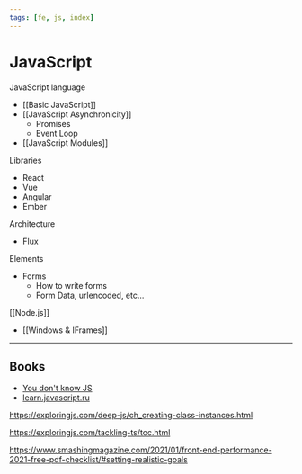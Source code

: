```yaml
---
tags: [fe, js, index]
---
```


# JavaScript

JavaScript language

- [[Basic JavaScript]]
- [[JavaScript Asynchronicity]]
	- Promises
	- Event Loop
- [[JavaScript Modules]]

Libraries

- React
- Vue
- Angular
- Ember

Architecture

- Flux

Elements

- Forms
	- How to write forms
	- Form Data, urlencoded, etc...


[[Node.js]]

<!-- 


[[Front-end performance checklist]]
[[CSS Shorthands]]

[[Next]]


[[Node project cheatsheet]]



## Node

- Streams

- [[JavaScript Arrays|Arrays]]
- [[JavaScript Functions|Functions]]
- [[JavaScript Asynchronicity|Asynchronicity]]

Map, Set, WeakMap, WeakSet 
[[JavaScript Functions|Functions]] 

- [[How browser works]]

* Asyncronicity

## [[JavaScript Modules|Modules]]

## Node

- [[Streams (Node)]]

## Performance

## Visualization

- [Seeing circles, sines, and signals](https://jackschaedler.github.io/circles-sines-signals/index.html)
- http://rokotyan.com/dataviz/
- https://bl.ocks.org/
- https://c82.net/
- https://bost.ocks.org/mike/algorithms/
-->

<!--

## Browser

### Repaint

- https://gist.github.com/paulirish/5d52fb081b3570c81e3a
-->

<!--- [The Nature of Code](https://natureofcode.com)-->

<!--
https://itnext.io/make-services-a-natural-prt-of-redux-architecture-8a78b6a4b961

https://redux.js.org/introduction/learning-resources

### Преимущества

- **Unidirectional data flow**
- **Separation of concerns**
- **Declarative programming**
- [[React]]

## Redux
- [Docs](https://redux.js.org/)
- [Style Guide](https://redux.js.org/style-guide/style-guide#introduction)
https://github.com/markerikson/react-redux-links/blob/master/basic-concepts.md
https://dev.to/davidkpiano/redux-is-half-of-a-pattern-1-2-1hd7

https://frontendmasters.com/books/front-end-handbook/2019/#1

https://exploringjs.com/impatient-js/toc.html
https://exploringjs.com/deep-js/toc.html

https://web.archive.org/web/20181215200026/http://apress.jensimmons.com/v5/pro-html5-programming/ch0.html

https://github.com/getify/Functional-Light-JS

http://largescalejs.ru/

https://github.com/MostlyAdequate/mostly-adequate-guide
http://thenodeway.io/introduction/#build-small-single-purpose-modules

https://nikhilm.github.io/uvbook/
http://book.mixu.net/node/
https://nodejs.org/en/docs/

https://www.keithcirkel.co.uk/metaprogramming-in-es6-symbols/

---
### Links
* [Ecmascript Language Types](https://www.ecma-international.org/ecma-262/6.0/#sec-ecmascript-language-types)

---



-->

- [[Windows & IFrames]]

---

## Books

- [You don't know JS](https://github.com/getify/You-Dont-Know-JS)
- [learn.javascript.ru](http://learn.javascript.ru/)

<!--
- [Javascript Garden](http://shamansir.github.io/JavaScript-Garden/)
- [MDN](https://developer.mozilla.org/en-US/)
- [JavaScript The Right Way](|http://jstherightway.org/)
- [Eloquent JavaScript](http://eloquentjavascript.net/)
- [SuperHero.js](http://superherojs.com/)


https://itnext.io/nodejs-logging-made-right-117a19e8b4ce


-->


https://exploringjs.com/deep-js/ch_creating-class-instances.html

https://exploringjs.com/tackling-ts/toc.html

https://www.smashingmagazine.com/2021/01/front-end-performance-2021-free-pdf-checklist/#setting-realistic-goals

